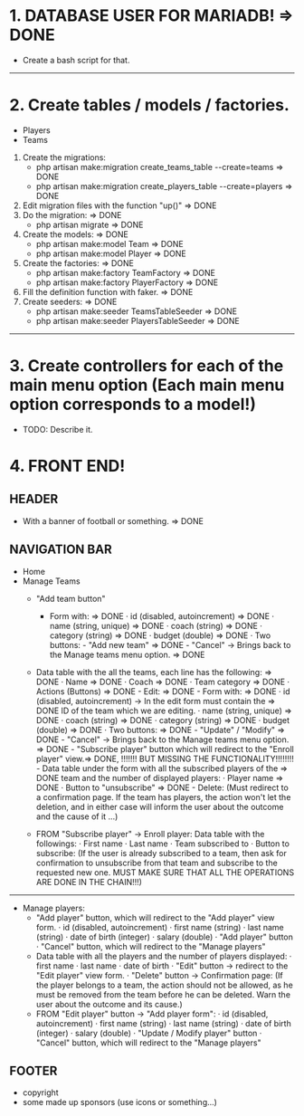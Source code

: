 # 1. DATABASE USER FOR MARIADB! => DONE
- Create a bash script for that.

---

# 2. Create tables / models / factories.
- Players
- Teams

1. Create the migrations:
    - php artisan make:migration create_teams_table --create=teams => DONE
    - php artisan make:migration create_players_table --create=players => DONE
2. Edit migration files with the function "up()" => DONE
3. Do the migration: => DONE
    - php artisan migrate => DONE
4. Create the models: => DONE
    - php artisan make:model Team => DONE
    - php artisan make:model Player => DONE
5. Create the factories: => DONE
    - php artisan make:factory TeamFactory => DONE
    - php artisan make:factory PlayerFactory => DONE
6. Fill the definition function with faker. => DONE
7. Create seeders: => DONE
    - php artisan make:seeder TeamsTableSeeder => DONE
    - php artisan make:seeder PlayersTableSeeder => DONE

---

# 3. Create controllers for each of the main menu option (Each main menu option corresponds to a model!)
- TODO: Describe it.

# 4. FRONT END!
## HEADER
- With a banner of football or something. => DONE

## NAVIGATION BAR

- Home
- Manage Teams
    - "Add team button"
        - Form with: => DONE
            · id (disabled, autoincrement) => DONE
            · name (string, unique) => DONE
            · coach (string) => DONE
            · category (string) => DONE
            · budget (double) => DONE
            · Two buttons:
                - "Add new team" => DONE
                - "Cancel" -> Brings back to the Manage teams menu option. => DONE
    - Data table with the all the teams, each line has the following: => DONE
        · Name => DONE
        · Coach => DONE
        · Team category => DONE
        · Actions (Buttons) => DONE
            - Edit: => DONE
                - Form with: => DONE
                    · id (disabled, autoincrement) -> In the edit form must contain the => DONE
                                                      ID of the team which we are editing.
                    · name (string, unique) => DONE
                    · coach (string) => DONE
                    · category (string) => DONE
                    · budget (double) => DONE
                    · Two buttons: => DONE
                        - "Update" / "Modify" => DONE
                        - "Cancel" -> Brings back to the Manage teams menu option. => DONE
                - "Subscribe player" button which will redirect to the "Enroll player" view.=> DONE, !!!!!!! BUT MISSING THE FUNCTIONALITY!!!!!!!!
                - Data table under the form with all the subscribed players of the => DONE
                  team and the number of displayed players:
                    · Player name => DONE
                    · Button to "unsubscribe" => DONE
            - Delete:
                (Must redirect to a confirmation page. If the team has players,
                the action won't let the deletion, and in either case will inform
                the user about the outcome and the cause of it ...)

    - FROM "Subscribe player" -> Enroll player:
        Data table with the followings:
            · First name
            · Last name
            · Team subscribed to
            · Button to subscribe:
                (If the user is already subscribed to a team, then ask for confirmation to
                unsubscribe from that team and subscribe to the requested new one.
                MUST MAKE SURE THAT ALL THE OPERATIONS ARE DONE IN THE CHAIN!!!)

---

- Manage players:
    - "Add player" button, which will redirect to the "Add player" view form.
            · id (disabled, autoincrement)
            · first name (string)
            · last name (string)
            · date of birth (integer)
            · salary (double)
            · "Add player" button
            · "Cancel" button, which will redirect to the "Manage players"
    - Data table with all the players and the number of players displayed:
        · first name
        · last name
        · date of birth
        · "Edit" button -> redirect to the "Edit player" view form.
        · "Delete" button -> Confirmation page:
                                (If the player belongs to a team, the action
                                should not be allowed, as he must be removed
                                from the team before he can be deleted.
                                Warn the user about the outcome and its cause.)
    - FROM "Edit player" button -> "Add player form":
        · id (disabled, autoincrement)
        · first name (string)
        · last name (string)
        · date of birth (integer)
        · salary (double)
        · "Update / Modify player" button
        · "Cancel" button, which will redirect to the "Manage players"

## FOOTER
- copyright
- some made up sponsors (use icons or something...)



